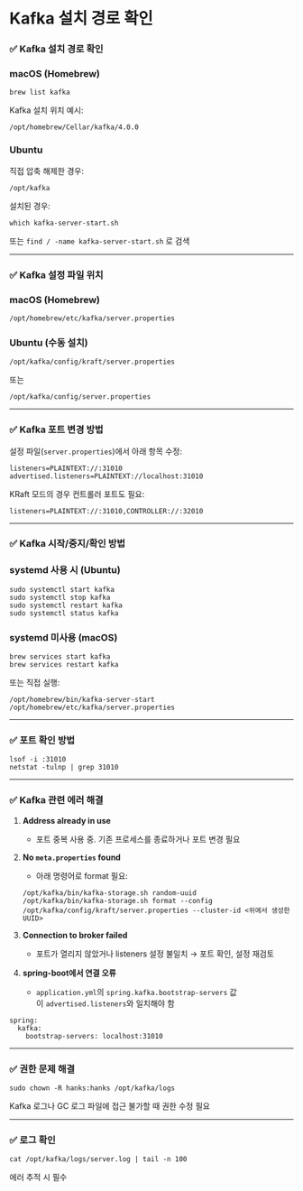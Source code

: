 # Kafka 설치 경로 확인

### ✅ Kafka 설치 경로 확인

### macOS (Homebrew)

```
brew list kafka
```

Kafka 설치 위치 예시:

```
/opt/homebrew/Cellar/kafka/4.0.0
```

### Ubuntu

직접 압축 해제한 경우:

```
/opt/kafka
```

설치된 경우:

```
which kafka-server-start.sh
```

또는 `find / -name kafka-server-start.sh` 로 검색

---

### ✅ Kafka 설정 파일 위치

### macOS (Homebrew)

```
/opt/homebrew/etc/kafka/server.properties
```

### Ubuntu (수동 설치)

```
/opt/kafka/config/kraft/server.properties
```

또는

```
/opt/kafka/config/server.properties
```

---

### ✅ Kafka 포트 변경 방법

설정 파일(`server.properties`)에서 아래 항목 수정:

```
listeners=PLAINTEXT://:31010
advertised.listeners=PLAINTEXT://localhost:31010
```

KRaft 모드의 경우 컨트롤러 포트도 필요:

```
listeners=PLAINTEXT://:31010,CONTROLLER://:32010
```

---

### ✅ Kafka 시작/중지/확인 방법

### systemd 사용 시 (Ubuntu)

```
sudo systemctl start kafka
sudo systemctl stop kafka
sudo systemctl restart kafka
sudo systemctl status kafka
```

### systemd 미사용 (macOS)

```
brew services start kafka
brew services restart kafka
```

또는 직접 실행:

```
/opt/homebrew/bin/kafka-server-start /opt/homebrew/etc/kafka/server.properties
```

---

### ✅ 포트 확인 방법

```
lsof -i :31010
netstat -tulnp | grep 31010
```

---

### ✅ Kafka 관련 에러 해결

1. **Address already in use**
    - 포트 중복 사용 중. 기존 프로세스를 종료하거나 포트 변경 필요
2. **No `meta.properties` found**
    - 아래 명령어로 format 필요:
    
    ```
    /opt/kafka/bin/kafka-storage.sh random-uuid
    /opt/kafka/bin/kafka-storage.sh format --config /opt/kafka/config/kraft/server.properties --cluster-id <위에서 생성한 UUID>
    ```
    
3. **Connection to broker failed**
    - 포트가 열리지 않았거나 listeners 설정 불일치 → 포트 확인, 설정 재검토
4. **spring-boot에서 연결 오류**
    - `application.yml`의 `spring.kafka.bootstrap-servers` 값이 `advertised.listeners`와 일치해야 함

```
spring:
  kafka:
    bootstrap-servers: localhost:31010
```

---

### ✅ 권한 문제 해결

```
sudo chown -R hanks:hanks /opt/kafka/logs
```

Kafka 로그나 GC 로그 파일에 접근 불가할 때 권한 수정 필요

---

### ✅ 로그 확인

```
cat /opt/kafka/logs/server.log | tail -n 100
```

에러 추적 시 필수